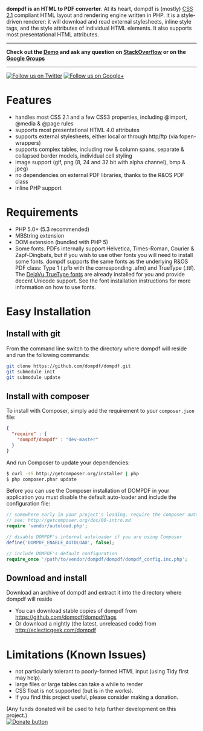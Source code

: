 **dompdf is an HTML to PDF converter**. At its heart, dompdf is (mostly) 
[CSS 2.1](http://www.w3.org/TR/CSS2/) compliant HTML 
layout and rendering engine written in PHP. It is a style-driven renderer: it will 
download and read external stylesheets, inline style tags, and the style attributes 
of individual HTML elements. It also supports most presentational HTML attributes.

----

**Check out the [Demo](http://pxd.me/dompdf/www/examples.php) and ask any question on 
[StackOverflow](http://stackoverflow.com/questions/tagged/dompdf) or on the
[Google Groups](http://groups.google.com/group/dompdf)**

----

[![Follow us on Twitter](http://twitter-badges.s3.amazonaws.com/twitter-a.png)](http://www.twitter.com/dompdf)
[![Follow us on Google+](https://ssl.gstatic.com/images/icons/gplus-32.png)](https://plus.google.com/108710008521858993320?prsrc=3)

Features
========
 * handles most CSS 2.1 and a few CSS3 properties, including @import, @media & @page rules
 * supports most presentational HTML 4.0 attributes
 * supports external stylesheets, either local or through http/ftp (via fopen-wrappers)
 * supports complex tables, including row & column spans, separate & collapsed border models, individual cell styling
 * image support (gif, png (8, 24 and 32 bit with alpha channel), bmp & jpeg)
 * no dependencies on external PDF libraries, thanks to the R&OS PDF class
 * inline PHP support
 
Requirements
============
 * PHP 5.0+ (5.3 recommended)
 * MBString extension
 * DOM extension (bundled with PHP 5)
 * Some fonts. PDFs internally support Helvetica, Times-Roman, Courier & Zapf-Dingbats, but if you wish to use other fonts you will need to install some fonts. dompdf supports the same fonts as the underlying R&OS PDF class: Type 1 (.pfb with the corresponding .afm) and TrueType (.ttf). The [DejaVu TrueType fonts](http://dejavu-fonts.org) are already installed for you and provide decent Unicode support. See the font installation instructions for more information on how to use fonts.

Easy Installation
============
Install with git
---
From the command line switch to the directory where dompdf will reside and run the following commands:
```sh
git clone https://github.com/dompdf/dompdf.git
git submodule init
git submodule update
```

Install with composer
---
To install with Composer, simply add the requirement to your `composer.json` file:

```json
{
  "require" : {
    "dompdf/dompdf" : "dev-master"
  }
}
```

And run Composer to update your dependencies:

```bash
$ curl -sS http://getcomposer.org/installer | php
$ php composer.phar update
```
    
Before you can use the Composer installation of DOMPDF in your application you must disable the default auto-loader and include the configuration file:

```php
// somewhere early in your project's loading, require the Composer autoloader
// see: http://getcomposer.org/doc/00-intro.md
require 'vendor/autoload.php';

// disable DOMPDF's internal autoloader if you are using Composer
define('DOMPDF_ENABLE_AUTOLOAD', false);

// include DOMPDF's default configuration
require_once '/path/to/vendor/dompdf/dompdf/dompdf_config.inc.php';
```

Download and install
---
Download an archive of dompdf and extract it into the directory where dompdf will reside
* You can download stable copies of dompdf from https://github.com/dompdf/dompdf/tags
* Or download a nightly (the latest, unreleased code) from http://eclecticgeek.com/dompdf

Limitations (Known Issues)
==========================
 * not particularly tolerant to poorly-formed HTML input (using Tidy first may help).
 * large files or large tables can take a while to render
 * CSS float is not supported (but is in the works).
 * If you find this project useful, please consider making a donation.

(Any funds donated will be used to help further development on this project.)	
[![Donate button](https://www.paypal.com/en_US/i/btn/btn_donate_SM.gif)](http://goo.gl/DSvWf)
